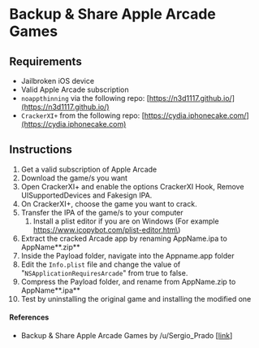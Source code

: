 # Backup & Share Apple Arcade Games

## Requirements

* Jailbroken iOS device
* Valid Apple Arcade subscription
* `noappthinning` via the following repo: [https://n3d1117.github.io/](https://n3d1117.github.io/)
* `CrackerXI+` from the following repo: [https://cydia.iphonecake.com/](https://cydia.iphonecake.com)

## Instructions

1. Get a valid subscription of Apple Arcade
2. Download the game/s you want
3. Open CrackerXI+ and enable the options CrackerXI Hook, Remove UISupportedDevices and Fakesign IPA.
4. On CrackerXI+, choose the game you want to crack.
5. Transfer the IPA of the game/s to your computer
   1. Install a plist editor if you are on Windows \(For example https://www.icopybot.com/plist-editor.htm\)
6. Extract the cracked Arcade app by renaming AppName.ipa to AppName**.zip**
7. Inside the Payload folder, navigate into the Appname.app folder
8. Edit the `Info.plist` file and change the value of "`NSApplicationRequiresArcade`" from true to false. 
9. Compress the Payload folder, and rename from AppName.zip to AppName**.ipa**
10. Test by uninstalling the original game and installing the modified one



#### References

* Backup & Share Apple Arcade Games by /u/Sergio\_Prado \[[link](https://www.reddit.com/r/sideloaded/comments/h0nejw/guide_backup_share_apple_arcade_games/%20)\]




